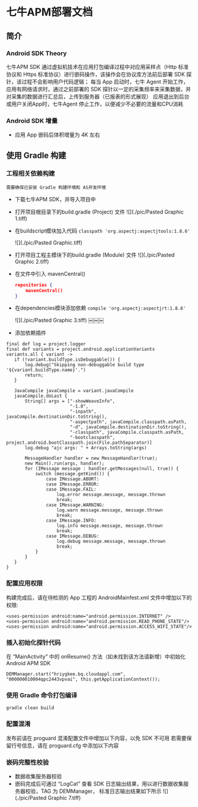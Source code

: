 # 七牛APM部署文档
## 简介
### Android SDK Theory
七牛APM SDK 通过虚拟机技术在应用打包编译过程中对应用采样点（Http 标准协议和 Https 标准协议）进行嵌码操作，该操作会在协议库方法前后部署 SDK 探针，该过程不会影响用户代码逻辑；
每当 App 启动时，七牛 Agent 开始工作，应用有网络请求时，通过之前部署的 SDK 探针以一定的采集频率来采集数据，并对采集的数据进行汇总后，上传到服务器（已报表的形式展现）
应用退出到后台或用户关闭App时，七牛Agent 停止工作，以便减少不必要的流量和CPU消耗
### Android SDK 增量
- 应用 App 嵌码后体积增量为 4K 左右

## 使用 Gradle 构建 
### 工程相关依赖构建
 ` 需要确保已安装 Gradle 构建环境和 AS开发环境 `
 
 - 下载七牛APM SDK，并导入项目中
 - 打开项目根目录下的build.gradle (Project) 文件
 	![](./pic/Pasted Graphic 1.tiff)
 - 在buildscript模块加入代码
 	`classpath 'org.aspectj:aspectjtools:1.8.6'`
 	
 	![](./pic/Pasted Graphic.tiff)
 
 - 打开项目工程主模块下的build.gradle (Module) 文件
 	![](./pic/Pasted Graphic 2.tiff)
 - 在文件中引入 mavenCentral()

	```json
	repositories {
	    mavenCentral()
	}
	```
- 在dependencies模块添加依赖
	`compile 'org.aspectj:aspectjrt:1.8.6'`
	
	![](./pic/Pasted Graphic 3.tiff)
￼￼￼
- 添加依赖插件
 
 ```
final def log = project.logger
final def variants = project.android.applicationVariants
variants.all { variant ->
    if (!variant.buildType.isDebuggable()) {
        log.debug("Skipping non-debuggable build type '${variant.buildType.name}'.")
        return;
    }

    JavaCompile javaCompile = variant.javaCompile
    javaCompile.doLast {
        String[] args = ["-showWeaveInfo",
                         "-1.8",
                         "-inpath", javaCompile.destinationDir.toString(),
                         "-aspectpath", javaCompile.classpath.asPath,
                         "-d", javaCompile.destinationDir.toString(),
                         "-classpath", javaCompile.classpath.asPath,
                         "-bootclasspath", project.android.bootClasspath.join(File.pathSeparator)]
        log.debug "ajc args: " + Arrays.toString(args)

        MessageHandler handler = new MessageHandler(true);
        new Main().run(args, handler);
        for (IMessage message : handler.getMessages(null, true)) {
            switch (message.getKind()) {
                case IMessage.ABORT:
                case IMessage.ERROR:
                case IMessage.FAIL:
                    log.error message.message, message.thrown
                    break;
                case IMessage.WARNING:
                    log.warn message.message, message.thrown
                    break;
                case IMessage.INFO:
                    log.info message.message, message.thrown
                    break;
                case IMessage.DEBUG:
                    log.debug message.message, message.thrown
                    break;
            }
        }
    }
 } 
```
 
### 配置应用权限
构建完成后，请在待检测的 App 工程的 AndroidMainfest.xml 文件中增加以下的权限:

```
<uses-permission android:name="android.permission.INTERNET" />
<uses-permission android:name="android.permission.READ_PHONE_STATE"/>
<uses-permission android:name="android.permission.ACCESS_WIFI_STATE"/>
```
### 插入初始化探针代码
在 “MainActivity” 中的 onResume() 方法（如未找到该方法请新增）中初始化 Android APM SDK

`DEMManager.start("hriygkee.bq.cloudappl.com", "000000010004qpc2443vpvai", this.getApplicationContext());`

### 使用 Gradle 命令打包编译
`gradle clean build`

### 配置混淆
发布前请在 proguard 混淆配置文件中增加以下内容，以免 SDK 不可用
若需要保留行号信息，请在 proguard.cfg 中添加以下内容

### 嵌码完整性校验
- 数据收集服务器校验
- 嵌码完成后可通过 “LogCat” 查看 SDK 日志输出结果，用以进行数据收集服务器校验，TAG 为 DEMManager， 标准日志输出结果如下所示
![](./pic/Pasted Graphic 7.tiff)

 